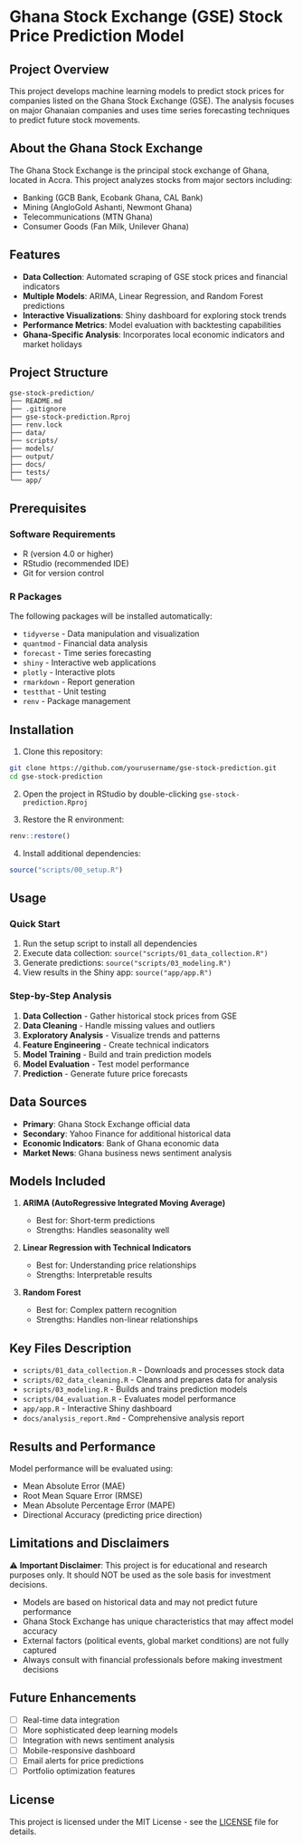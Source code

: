 # Ghana Stock Exchange (GSE) Stock Price Prediction Model

## Project Overview

This project develops machine learning models to predict stock prices for companies listed on the Ghana Stock Exchange (GSE). The analysis focuses on major Ghanaian companies and uses time series forecasting techniques to predict future stock movements.

## About the Ghana Stock Exchange

The Ghana Stock Exchange is the principal stock exchange of Ghana, located in Accra. This project analyzes stocks from major sectors including:
- Banking (GCB Bank, Ecobank Ghana, CAL Bank)
- Mining (AngloGold Ashanti, Newmont Ghana)
- Telecommunications (MTN Ghana)
- Consumer Goods (Fan Milk, Unilever Ghana)

## Features

- **Data Collection**: Automated scraping of GSE stock prices and financial indicators
- **Multiple Models**: ARIMA, Linear Regression, and Random Forest predictions
- **Interactive Visualizations**: Shiny dashboard for exploring stock trends
- **Performance Metrics**: Model evaluation with backtesting capabilities
- **Ghana-Specific Analysis**: Incorporates local economic indicators and market holidays

## Project Structure

```
gse-stock-prediction/
├── README.md
├── .gitignore
├── gse-stock-prediction.Rproj
├── renv.lock
├── data/
├── scripts/
├── models/
├── output/
├── docs/
├── tests/
└── app/
```

## Prerequisites

### Software Requirements
- R (version 4.0 or higher)
- RStudio (recommended IDE)
- Git for version control

### R Packages
The following packages will be installed automatically:
- `tidyverse` - Data manipulation and visualization
- `quantmod` - Financial data analysis
- `forecast` - Time series forecasting
- `shiny` - Interactive web applications
- `plotly` - Interactive plots
- `rmarkdown` - Report generation
- `testthat` - Unit testing
- `renv` - Package management

## Installation

1. Clone this repository:
```bash
git clone https://github.com/yourusername/gse-stock-prediction.git
cd gse-stock-prediction
```

2. Open the project in RStudio by double-clicking `gse-stock-prediction.Rproj`

3. Restore the R environment:
```r
renv::restore()
```

4. Install additional dependencies:
```r
source("scripts/00_setup.R")
```

## Usage

### Quick Start
1. Run the setup script to install all dependencies
2. Execute data collection: `source("scripts/01_data_collection.R")`
3. Generate predictions: `source("scripts/03_modeling.R")`
4. View results in the Shiny app: `source("app/app.R")`

### Step-by-Step Analysis
1. **Data Collection** - Gather historical stock prices from GSE
2. **Data Cleaning** - Handle missing values and outliers
3. **Exploratory Analysis** - Visualize trends and patterns
4. **Feature Engineering** - Create technical indicators
5. **Model Training** - Build and train prediction models
6. **Model Evaluation** - Test model performance
7. **Prediction** - Generate future price forecasts

## Data Sources

- **Primary**: Ghana Stock Exchange official data
- **Secondary**: Yahoo Finance for additional historical data
- **Economic Indicators**: Bank of Ghana economic data
- **Market News**: Ghana business news sentiment analysis

## Models Included

1. **ARIMA (AutoRegressive Integrated Moving Average)**
   - Best for: Short-term predictions
   - Strengths: Handles seasonality well

2. **Linear Regression with Technical Indicators**
   - Best for: Understanding price relationships
   - Strengths: Interpretable results

3. **Random Forest**
   - Best for: Complex pattern recognition
   - Strengths: Handles non-linear relationships

## Key Files Description

- `scripts/01_data_collection.R` - Downloads and processes stock data
- `scripts/02_data_cleaning.R` - Cleans and prepares data for analysis
- `scripts/03_modeling.R` - Builds and trains prediction models
- `scripts/04_evaluation.R` - Evaluates model performance
- `app/app.R` - Interactive Shiny dashboard
- `docs/analysis_report.Rmd` - Comprehensive analysis report

## Results and Performance

Model performance will be evaluated using:
- Mean Absolute Error (MAE)
- Root Mean Square Error (RMSE)
- Mean Absolute Percentage Error (MAPE)
- Directional Accuracy (predicting price direction)

## Limitations and Disclaimers

⚠️ **Important Disclaimer**: This project is for educational and research purposes only. It should NOT be used as the sole basis for investment decisions.

- Models are based on historical data and may not predict future performance
- Ghana Stock Exchange has unique characteristics that may affect model accuracy
- External factors (political events, global market conditions) are not fully captured
- Always consult with financial professionals before making investment decisions

## Future Enhancements

- [ ] Real-time data integration
- [ ] More sophisticated deep learning models
- [ ] Integration with news sentiment analysis
- [ ] Mobile-responsive dashboard
- [ ] Email alerts for price predictions
- [ ] Portfolio optimization features

## License

This project is licensed under the MIT License - see the [LICENSE](LICENSE) file for details.
